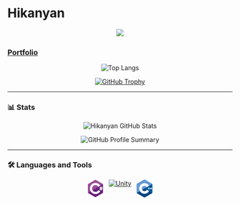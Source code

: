 # Hikanyan

<p style="text-align: center;">
  <img src="https://user-images.githubusercontent.com/6661165/91657958-61b4fd00-eb00-11ea-9def-dc7ef5367e34.png" />  
</p>

### [Portfolio](URL)

<p style="text-align: center;">
  <img alt="Top Langs" height="250" src="https://github-readme-stats.vercel.app/api/top-langs/?username=Hikanyan&layout=compact&count_private=true&show_icons=true&theme=tokyonight" />
</p>

<p style="text-align: center;">
  <a href="https://github.com/ryo-ma/github-profile-trophy">
    <img src="https://github-profile-trophy.vercel.app/?username=Hikanyan&theme=dracula" alt="GitHub Trophy"/>
  </a>
</p>

---

### 📊 Stats

<p style="text-align: center;">
  <img src="https://github-readme-stats.vercel.app/api?username=Hikanyan&count_private=true&show_icons=true&theme=tokyonight&locale=en" alt="Hikanyan GitHub Stats" />
</p>

<p style="text-align: center;">
  <img src="https://github-profile-summary-cards.vercel.app/api/cards/profile-details?username=Hikanyan&theme=tokyonight" alt="GitHub Profile Summary"/>
</p>

---

### 🛠 Languages and Tools

<p style="display: flex; justify-content: center; gap: 10px;">
  <a href="https://www.w3schools.com/cs/" target="_blank" rel="noreferrer">
    <img src="https://raw.githubusercontent.com/devicons/devicon/master/icons/csharp/csharp-original.svg" alt="C#" width="40" height="40"/>
  </a>
  <a href="https://unity.com/" target="_blank" rel="noreferrer">
    <img src="https://www.vectorlogo.zone/logos/unity3d/unity3d-icon.svg" alt="Unity" width="40" height="40"/>
  </a>
  <a href="https://www.w3schools.com/cpp/" target="_blank" rel="noreferrer">
    <img src="https://raw.githubusercontent.com/devicons/devicon/master/icons/cplusplus/cplusplus-original.svg" alt="C++" width="40" height="40"/>
  </a>
</p>


